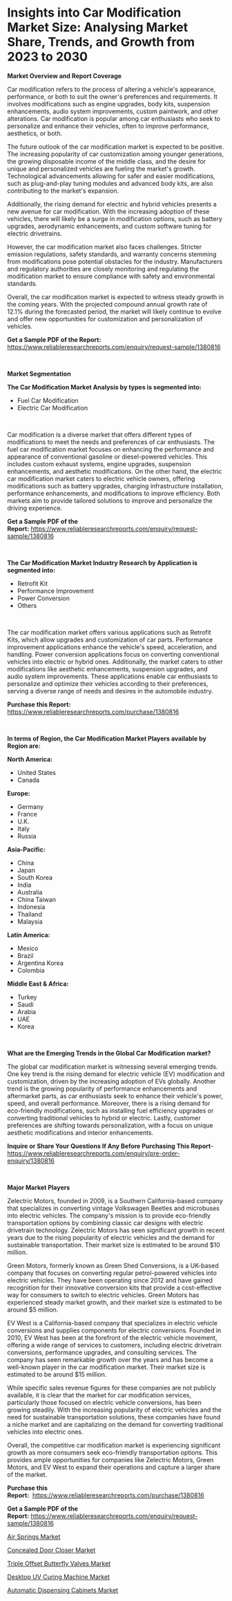 <p><h1>Insights into Car Modification Market Size: Analysing Market Share, Trends, and Growth from 2023 to 2030</h1></p><p><strong>Market Overview and Report Coverage</strong></p>
<p><p>Car modification refers to the process of altering a vehicle's appearance, performance, or both to suit the owner's preferences and requirements. It involves modifications such as engine upgrades, body kits, suspension enhancements, audio system improvements, custom paintwork, and other alterations. Car modification is popular among car enthusiasts who seek to personalize and enhance their vehicles, often to improve performance, aesthetics, or both.</p><p>The future outlook of the car modification market is expected to be positive. The increasing popularity of car customization among younger generations, the growing disposable income of the middle class, and the desire for unique and personalized vehicles are fueling the market's growth. Technological advancements allowing for safer and easier modifications, such as plug-and-play tuning modules and advanced body kits, are also contributing to the market's expansion.</p><p>Additionally, the rising demand for electric and hybrid vehicles presents a new avenue for car modification. With the increasing adoption of these vehicles, there will likely be a surge in modification options, such as battery upgrades, aerodynamic enhancements, and custom software tuning for electric drivetrains.</p><p>However, the car modification market also faces challenges. Stricter emission regulations, safety standards, and warranty concerns stemming from modifications pose potential obstacles for the industry. Manufacturers and regulatory authorities are closely monitoring and regulating the modification market to ensure compliance with safety and environmental standards.</p><p>Overall, the car modification market is expected to witness steady growth in the coming years. With the projected compound annual growth rate of 12.1% during the forecasted period, the market will likely continue to evolve and offer new opportunities for customization and personalization of vehicles.</p></p>
<p><strong>Get a Sample PDF of the Report:</strong> <a href="https://www.reliableresearchreports.com/enquiry/request-sample/1380816">https://www.reliableresearchreports.com/enquiry/request-sample/1380816</a></p>
<p>&nbsp;</p>
<p><strong>Market Segmentation</strong></p>
<p><strong>The Car Modification Market Analysis by types is segmented into:</strong></p>
<p><ul><li>Fuel Car Modification</li><li>Electric Car Modification</li></ul></p>
<p>&nbsp;</p>
<p><p>Car modification is a diverse market that offers different types of modifications to meet the needs and preferences of car enthusiasts. The fuel car modification market focuses on enhancing the performance and appearance of conventional gasoline or diesel-powered vehicles. This includes custom exhaust systems, engine upgrades, suspension enhancements, and aesthetic modifications. On the other hand, the electric car modification market caters to electric vehicle owners, offering modifications such as battery upgrades, charging infrastructure installation, performance enhancements, and modifications to improve efficiency. Both markets aim to provide tailored solutions to improve and personalize the driving experience.</p></p>
<p><strong>Get a Sample PDF of the Report:</strong>&nbsp;<a href="https://www.reliableresearchreports.com/enquiry/request-sample/1380816">https://www.reliableresearchreports.com/enquiry/request-sample/1380816</a></p>
<p>&nbsp;</p>
<p><strong>The Car Modification Market Industry Research by Application is segmented into:</strong></p>
<p><ul><li>Retrofit Kit</li><li>Performance Improvement</li><li>Power Conversion</li><li>Others</li></ul></p>
<p>&nbsp;</p>
<p><p>The car modification market offers various applications such as Retrofit Kits, which allow upgrades and customization of car parts. Performance improvement applications enhance the vehicle's speed, acceleration, and handling. Power conversion applications focus on converting conventional vehicles into electric or hybrid ones. Additionally, the market caters to other modifications like aesthetic enhancements, suspension upgrades, and audio system improvements. These applications enable car enthusiasts to personalize and optimize their vehicles according to their preferences, serving a diverse range of needs and desires in the automobile industry.</p></p>
<p><strong>Purchase this Report:</strong>&nbsp; <a href="https://www.reliableresearchreports.com/purchase/1380816">https://www.reliableresearchreports.com/purchase/1380816</a></p>
<p>&nbsp;</p>
<p><strong>In terms of Region, the Car Modification Market Players available by Region are:</strong></p>
<p>
    <p> <strong> North America: </strong>
        <ul>
            <li>United States</li>
            <li>Canada</li>
        </ul>
        </p> 
    <p> <strong> Europe: </strong>
        <ul>
            <li>Germany</li>
            <li>France</li>
            <li>U.K.</li>
            <li>Italy</li>
            <li>Russia</li>
        </ul>
        </p> 
    <p> <strong> Asia-Pacific: </strong>
        <ul>
            <li>China</li>
            <li>Japan</li>
            <li>South Korea</li>
            <li>India</li>
            <li>Australia</li>
            <li>China Taiwan</li>
            <li>Indonesia</li>
            <li>Thailand</li>
            <li>Malaysia</li>
        </ul>
        </p> 
    <p> <strong> Latin America: </strong>
        <ul>
            <li>Mexico</li>
            <li>Brazil</li>
            <li>Argentina Korea</li>
            <li>Colombia</li>
        </ul>
        </p> 
    <p> <strong> Middle East & Africa: </strong>
        <ul>
            <li>Turkey</li>
            <li>Saudi</li>
            <li>Arabia</li>
            <li>UAE</li>
            <li>Korea</li>
        </ul>
    </p>
    </p>
<p>&nbsp;</p>
<p><strong>What are the Emerging Trends in the Global Car Modification market?</strong></p>
<p><p>The global car modification market is witnessing several emerging trends. One key trend is the rising demand for electric vehicle (EV) modification and customization, driven by the increasing adoption of EVs globally. Another trend is the growing popularity of performance enhancements and aftermarket parts, as car enthusiasts seek to enhance their vehicle's power, speed, and overall performance. Moreover, there is a rising demand for eco-friendly modifications, such as installing fuel efficiency upgrades or converting traditional vehicles to hybrid or electric. Lastly, customer preferences are shifting towards personalization, with a focus on unique aesthetic modifications and interior enhancements.</p></p>
<p><strong>Inquire or Share Your Questions If Any Before Purchasing This Report</strong>- <a href="https://www.reliableresearchreports.com/enquiry/pre-order-enquiry/1380816">https://www.reliableresearchreports.com/enquiry/pre-order-enquiry/1380816</a></p>
<p>&nbsp;</p>
<p><strong>Major Market Players</strong></p>
<p><p>Zelectric Motors, founded in 2009, is a Southern California-based company that specializes in converting vintage Volkswagen Beetles and microbuses into electric vehicles. The company's mission is to provide eco-friendly transportation options by combining classic car designs with electric drivetrain technology. Zelectric Motors has seen significant growth in recent years due to the rising popularity of electric vehicles and the demand for sustainable transportation. Their market size is estimated to be around $10 million.</p><p>Green Motors, formerly known as Green Shed Conversions, is a UK-based company that focuses on converting regular petrol-powered vehicles into electric vehicles. They have been operating since 2012 and have gained recognition for their innovative conversion kits that provide a cost-effective way for consumers to switch to electric vehicles. Green Motors has experienced steady market growth, and their market size is estimated to be around $5 million.</p><p>EV West is a California-based company that specializes in electric vehicle conversions and supplies components for electric conversions. Founded in 2010, EV West has been at the forefront of the electric vehicle movement, offering a wide range of services to customers, including electric drivetrain conversions, performance upgrades, and consulting services. The company has seen remarkable growth over the years and has become a well-known player in the car modification market. Their market size is estimated to be around $15 million.</p><p>While specific sales revenue figures for these companies are not publicly available, it is clear that the market for car modification services, particularly those focused on electric vehicle conversions, has been growing steadily. With the increasing popularity of electric vehicles and the need for sustainable transportation solutions, these companies have found a niche market and are capitalizing on the demand for converting traditional vehicles into electric ones.</p><p>Overall, the competitive car modification market is experiencing significant growth as more consumers seek eco-friendly transportation options. This provides ample opportunities for companies like Zelectric Motors, Green Motors, and EV West to expand their operations and capture a larger share of the market.</p></p>
<p><strong>Purchase this Report:</strong>&nbsp;&nbsp;<a href="https://www.reliableresearchreports.com/purchase/1380816">https://www.reliableresearchreports.com/purchase/1380816</a></p>
<p></p>
<p><strong>Get a Sample PDF of the Report:</strong>&nbsp;<a href="https://www.reliableresearchreports.com/enquiry/request-sample/1380816">https://www.reliableresearchreports.com/enquiry/request-sample/1380816</a></p>
<p><p><a href="https://medium.com/@debramedina73/air-springs-market-size-cagr-trends-2024-2030-6d55cb60bff4">Air Springs Market</a></p><p><a href="https://www.linkedin.com/pulse/concealed-door-closer-market-research-report-unlocks-analysis-ciuae/">Concealed Door Closer Market</a></p><p><a href="https://medium.com/@brittanyrobertson07/triple-offset-butterfly-valves-market-analysis-its-cagr-market-segmentation-and-global-industry-1e6e8de6e1d5">Triple Offset Butterfly Valves Market</a></p><p><a href="https://www.linkedin.com/pulse/desktop-uv-curing-machine-market-size-growth-forecast-xavie/">Desktop UV Curing Machine Market</a></p><p><a href="https://www.linkedin.com/pulse/automatic-dispensing-cabinets-market-research-report-unlocks-zuuke/">Automatic Dispensing Cabinets Market</a></p></p>